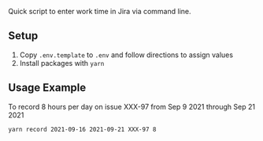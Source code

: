 Quick script to enter work time in Jira via command line.

## Setup
1. Copy `.env.template` to `.env` and follow directions to assign values
2. Install packages with `yarn`

## Usage Example
To record 8 hours per day on issue XXX-97 from Sep 9 2021 through Sep 21 2021
```
yarn record 2021-09-16 2021-09-21 XXX-97 8
```